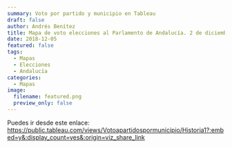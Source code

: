 ```yaml
---
summary: Voto por partido y municipio en Tableau
draft: false
author: Andrés Benítez
title: Mapa de voto elecciones al Parlamento de Andalucía. 2 de diciembre de 2018
date: 2018-12-05
featured: false
tags:
  - Mapas
  - Elecciones
  - Andalucía
categories:
  - Mapas
image:
  filename: featured.png
  preview_only: false
---
```


Puedes ir desde este enlace: 
https://public.tableau.com/views/Votoapartidospormunicipio/Historia1?:embed=y&:display_count=yes&:origin=viz_share_link